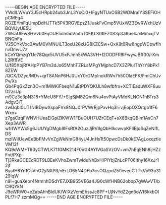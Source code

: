 -----BEGIN AGE ENCRYPTED FILE-----
YWdlLWVuY3J5cHRpb24ub3JnL3YxCi0+IFgyNTUxOSB2WDMralY3SEFiOHpCMEg4
RGZEYmFqUmpDdHJTTk5PK3RGVEpzZ1JuakFvCmp5VUxWZ3EwRWxhUzVBQVUyUE5U
ZWs5UlEwSHVvb0FqOUE5dm5oVmtnT0EKLS0tIFZ0S3plQi9oekJxMmxqTVBNQnFa
V25OYkVoc3AwM0VMNUlLT3oxU28xUG8KZCSw+OxK8t0Rw8ngpWCowfIhnvDmvU7z
kCnYQmzgYUe78Qqx5UVU5xFJmh5kWA3VH+I2OODFR8lFwyvJBff30/rXmL2Rf8VE
U/f85XbjRfAHpPYB7m3dJo65MhhTZRLaMPgYMjphcD7X3ZPlulThYrY8bPk18ZEW
/QCX/DZyc/MDv+qrT8ANnP6HJ0UxY0rGMpInokRWv7h50OlaEFK/FmiChUvPv/Xs
Gb4PqGxZzn3O+m1MWKiFbeqN1uEtPDYQKULh8wfbfrx+XCTlEaduWXF8uuD2zsUp
m9Cz3c3pN318+YMcU8FY/+SjgSjM8ZQm6Nu4xvPtAyVMdKLNCN1hBTrs3Adgv3IT
zwDqbI0UT1NIBDywXspaFVx8NQJ0rPVWrRjpPxvHq3I+vjEopOXQ/tgb1fF6Wxo+
z7gaCzqFWNVHUeaElGpiZIKWW1FBuOUH7UZrCEqT+sX8BkqQBlm1AsCn7Xep3AWR
wfrIWYWx5g6JUUYgDMgb8IFsRfA2GuzJjRVIIgQbHIkcwvpKFlIBjqSqZeNIfLDS
mzlWiIUewEeBbFMvVnZgWkNmG84yU4JnHsTt50pwcDsDk0kE7AgLoxqztleVM13f
KQ9cWM+T93yCTWLK711GMK214F0oG4AYIVGaSVzOV+vm7hEqENh8ijHZzFnt/PXp
Tj3RkaGCEEcRDT9LBEeKVhoZwmTwlduNhBxH/PiYbjZnLcPF06Ithy16XxJr12jf
ByatH8Yn1CsVhO2yNXPR/nErLO65N4DFb3csOQzpdZ50eveoCTTkVo93u3129IqW
n9I+guaXeor4NrmnhDSdYE7JXB955VE6a4JG0cWfHNB62obop7gWAvVT/bCRQYkN
J9eWRW0+eZabAhhBIdUK/WIXzVcmEhssJc8PF+UjNvYdZ2gn6oWf6kkbOlPLf7H7
zzmMQg==
-----END AGE ENCRYPTED FILE-----
